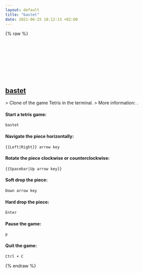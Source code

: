```yaml
---
layout: default
title: "bastet"
date: 2021-06-25 18:12:13 +02:00
---
```

{% raw %}
<h2 id="bastet">
  <a href="/en/common/bastet.html">bastet</a> <a href="#bastet"><svg class="icon">
    <use href="/assets/images/unicode_sprite.svg#link" />
  </svg></a>
</h2>
> Clone of the game Tetris in the terminal.
> More information: <https://fph.altervista.org/prog/bastet.html>.

#### Start a tetris game:
```shell
bastet
```
#### Navigate the piece horizontally:
```shell
{{Left|Right}} arrow key
```
#### Rotate the piece clockwise or counterclockwise:
```shell
{{Spacebar|Up arrow key}}
```
#### Soft drop the piece:
```shell
Down arrow key
```
#### Hard drop the piece:
```shell
Enter
```
#### Pause the game:
```shell
p
```
#### Quit the game:
```shell
Ctrl + C
```
{% endraw %}